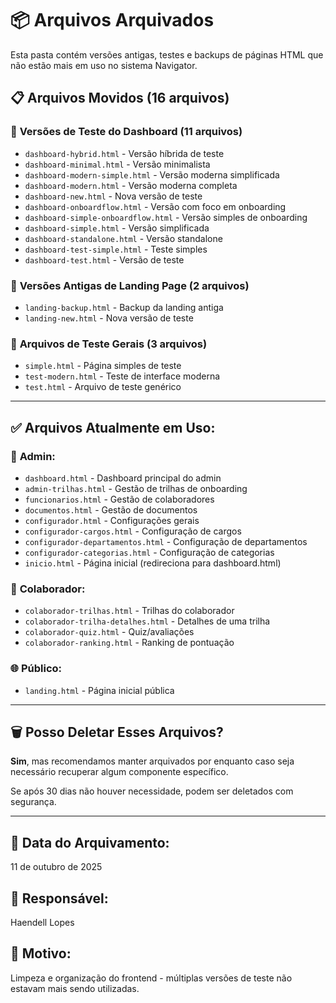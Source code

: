 # 📦 Arquivos Arquivados

Esta pasta contém versões antigas, testes e backups de páginas HTML que não estão mais em uso no sistema Navigator.

## 📋 Arquivos Movidos (16 arquivos)

### 🧪 **Versões de Teste do Dashboard (11 arquivos)**
- `dashboard-hybrid.html` - Versão híbrida de teste
- `dashboard-minimal.html` - Versão minimalista
- `dashboard-modern-simple.html` - Versão moderna simplificada
- `dashboard-modern.html` - Versão moderna completa
- `dashboard-new.html` - Nova versão de teste
- `dashboard-onboardflow.html` - Versão com foco em onboarding
- `dashboard-simple-onboardflow.html` - Versão simples de onboarding
- `dashboard-simple.html` - Versão simplificada
- `dashboard-standalone.html` - Versão standalone
- `dashboard-test-simple.html` - Teste simples
- `dashboard-test.html` - Versão de teste

### 📄 **Versões Antigas de Landing Page (2 arquivos)**
- `landing-backup.html` - Backup da landing antiga
- `landing-new.html` - Nova versão de teste

### 🔬 **Arquivos de Teste Gerais (3 arquivos)**
- `simple.html` - Página simples de teste
- `test-modern.html` - Teste de interface moderna
- `test.html` - Arquivo de teste genérico

---

## ✅ **Arquivos Atualmente em Uso:**

### 👥 **Admin:**
- `dashboard.html` - Dashboard principal do admin
- `admin-trilhas.html` - Gestão de trilhas de onboarding
- `funcionarios.html` - Gestão de colaboradores
- `documentos.html` - Gestão de documentos
- `configurador.html` - Configurações gerais
- `configurador-cargos.html` - Configuração de cargos
- `configurador-departamentos.html` - Configuração de departamentos
- `configurador-categorias.html` - Configuração de categorias
- `inicio.html` - Página inicial (redireciona para dashboard.html)

### 👤 **Colaborador:**
- `colaborador-trilhas.html` - Trilhas do colaborador
- `colaborador-trilha-detalhes.html` - Detalhes de uma trilha
- `colaborador-quiz.html` - Quiz/avaliações
- `colaborador-ranking.html` - Ranking de pontuação

### 🌐 **Público:**
- `landing.html` - Página inicial pública

---

## 🗑️ **Posso Deletar Esses Arquivos?**

**Sim**, mas recomendamos manter arquivados por enquanto caso seja necessário recuperar algum componente específico.

Se após 30 dias não houver necessidade, podem ser deletados com segurança.

---

## 📅 **Data do Arquivamento:**
11 de outubro de 2025

## 👤 **Responsável:**
Haendell Lopes

## 📝 **Motivo:**
Limpeza e organização do frontend - múltiplas versões de teste não estavam mais sendo utilizadas.


